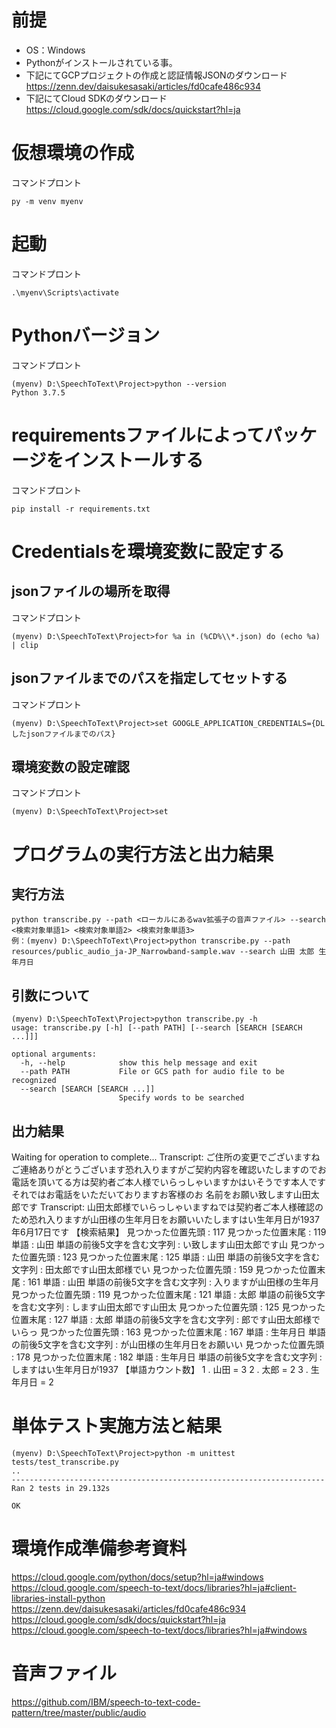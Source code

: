 # 前提
 - OS：Windows
 - Pythonがインストールされている事。
 - 下記にてGCPプロジェクトの作成と認証情報JSONのダウンロード
    https://zenn.dev/daisukesasaki/articles/fd0cafe486c934
 - 下記にてCloud SDKのダウンロード
    https://cloud.google.com/sdk/docs/quickstart?hl=ja

# 仮想環境の作成
コマンドプロント
```
py -m venv myenv
```

# 起動
コマンドプロント
```
.\myenv\Scripts\activate
```

# Pythonバージョン
コマンドプロント
```
(myenv) D:\SpeechToText\Project>python --version
Python 3.7.5
```

# requirementsファイルによってパッケージをインストールする
コマンドプロント
```
pip install -r requirements.txt
```

# Credentialsを環境変数に設定する
## jsonファイルの場所を取得
コマンドプロント
```
(myenv) D:\SpeechToText\Project>for %a in (%CD%\\*.json) do (echo %a) | clip
```

## jsonファイルまでのパスを指定してセットする
コマンドプロント
```
(myenv) D:\SpeechToText\Project>set GOOGLE_APPLICATION_CREDENTIALS={DLしたjsonファイルまでのパス}
```
## 環境変数の設定確認
コマンドプロント
```
(myenv) D:\SpeechToText\Project>set
```

# プログラムの実行方法と出力結果
## 実行方法
```
python transcribe.py --path <ローカルにあるwav拡張子の音声ファイル> --search <検索対象単語1> <検索対象単語2> <検索対象単語3>
例：(myenv) D:\SpeechToText\Project>python transcribe.py --path resources/public_audio_ja-JP_Narrowband-sample.wav --search 山田 太郎 生年月日
```

## 引数について
```
(myenv) D:\SpeechToText\Project>python transcribe.py -h
usage: transcribe.py [-h] [--path PATH] [--search [SEARCH [SEARCH ...]]]

optional arguments:
  -h, --help            show this help message and exit
  --path PATH           File or GCS path for audio file to be recognized
  --search [SEARCH [SEARCH ...]]
                        Specify words to be searched
```

## 出力結果
Waiting for operation to complete...
Transcript: ご住所の変更でございますねご連絡ありがとうございます恐れ入りますがご契約内容を確認いたしますのでお電話を頂いてる方は契約者ご本人様でいらっしゃいますかはいそうです本人ですそれではお電話をいただいておりますお客様のお
名前をお願い致します山田太郎です
Transcript: 山田太郎様でいらっしゃいますねでは契約者ご本人様確認のため恐れ入りますが山田様の生年月日をお願いいたしますはい生年月日が1937年6月17日です
【検索結果】
見つかった位置先頭 : 117 見つかった位置末尾 : 119 単語 : 山田 単語の前後5文字を含む文字列 : い致します山田太郎です山 
見つかった位置先頭 : 123 見つかった位置末尾 : 125 単語 : 山田 単語の前後5文字を含む文字列 : 田太郎です山田太郎様でい
見つかった位置先頭 : 159 見つかった位置末尾 : 161 単語 : 山田 単語の前後5文字を含む文字列 : 入りますが山田様の生年月
見つかった位置先頭 : 119 見つかった位置末尾 : 121 単語 : 太郎 単語の前後5文字を含む文字列 : します山田太郎です山田太
見つかった位置先頭 : 125 見つかった位置末尾 : 127 単語 : 太郎 単語の前後5文字を含む文字列 : 郎です山田太郎様でいらっ
見つかった位置先頭 : 163 見つかった位置末尾 : 167 単語 : 生年月日 単語の前後5文字を含む文字列 : が山田様の生年月日をお願いい
見つかった位置先頭 : 178 見つかった位置末尾 : 182 単語 : 生年月日 単語の前後5文字を含む文字列 : しますはい生年月日が1937
【単語カウント数】
1 . 山田 = 3
2 . 太郎 = 2
3 . 生年月日 = 2

# 単体テスト実施方法と結果
```
(myenv) D:\SpeechToText\Project>python -m unittest tests/test_transcribe.py
..
----------------------------------------------------------------------
Ran 2 tests in 29.132s

OK
```

# 環境作成準備参考資料
https://cloud.google.com/python/docs/setup?hl=ja#windows
https://cloud.google.com/speech-to-text/docs/libraries?hl=ja#client-libraries-install-python
https://zenn.dev/daisukesasaki/articles/fd0cafe486c934
https://cloud.google.com/sdk/docs/quickstart?hl=ja
https://cloud.google.com/speech-to-text/docs/libraries?hl=ja#windows

# 音声ファイル
https://github.com/IBM/speech-to-text-code-pattern/tree/master/public/audio
